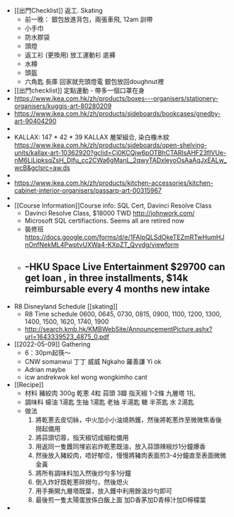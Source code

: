 - [[出門Checklist]] 返工. Skating
	- 前一晚： 銀包放進背包，兩張車飛,  12am 訓帶
	- 小手巾
	- 防水膠袋
	- 頭燈
	- 返工衫  (更換用)
	  放工運動衫 
	  底褲
	- 水樽
	- 頭盔
	- 六角匙
	  長庫
	  回家就充頭燈電
	  銀包放回doughnut裡
- [[出門checklist]] 定點運動 -  帶多一個口罩在身
- https://www.ikea.com.hk/zh/products/boxes---organisers/stationery-organisers/kuggis-art-80280209
- https://www.ikea.com.hk/zh/products/sideboards/bookcases/gnedby-art-90404290
-
- KALLAX:  147 * 42 * 39  KALLAX
  層架組合, 染白橡木紋  https://www.ikea.com.hk/zh/products/sideboards/open-shelving-units/kallax-art-10362920?gclid=Cj0KCQjw6pOTBhCTARIsAHF23fIVUe-nM6LiLjpksqZsH_DIfu_cc2CWa6gManL_2qwyTADxleyoOsAaAqJxEALw_wcB&gclsrc=aw.ds
-
- https://www.ikea.com.hk/zh/products/kitchen-accessories/kitchen-cabinet-interior-organisers/passarp-art-00315967
-
- [[Course Information]]Course info: SQL Cert, Davinci Resolve Class
	- Davinci Resolve Class,  $18000 TWD http://johnwork.com/
	- Microsoft SQL certifiactions. Seems all are retired now
	- 裝修班
	  https://docs.google.com/forms/d/e/1FAIpQLSdOkeTEZmRTwHumHJnOnfNekML4PwptvUXWa4-KXpZT_Qvydg/viewform
	- -HKU Space Live Entertainment     $29700 can get loan , in three installments,  $14k reimbursable        every 4 months new intake
		-
- R8 Disneyland Schedule [[skating]]
	- R8 Time schedule 0600, 0645, 0730, 0815, 0900, 1100, 1200, 1300, 1400, 1500, 1620, 1740, 1900
	- http://search.kmb.hk/KMBWebSite/AnnouncementPicture.ashx?url=1643339523_4875_0.pdf
- [[2022-05-09]] Gathering
	- 6：30pm起筷～
	- CNW somanwui 丁丁 威威 Ngkaho 羅善謙 Yi ok
	- Adrian maybe
	- icw andrekwok kel wong wongkimho cant
- [[Recipe]]
	- 材料
	  豬絞肉 300g
	  乾蔥 4粒
	  蒜頭 3瓣
	  指天椒 1-2條
	  九層塔 1扎
	- 調味料
	  蠔油 1湯匙
	  生抽 1湯匙
	  老抽 半湯匙
	  糖 半茶匙
	  水 2湯匙
	- 做法
	  1) 將乾蔥去皮切絲，中火加小小油燒熱鑊，然後將乾蔥炸至微微焦香後撈起備用
	  2) 將蒜頭切蓉，指天椒切成細粒備用
	  3) 用返同一隻鑊同埋岩岩炸乾蔥既油，放入蒜頭辣椒炒1分鐘爆香
	  4) 然後放入豬絞肉，唔好郁佢，慢慢將豬肉表面煎3-4分鐘直至表面微微金黃
	  5) 將所有調味料加入然後炒勻多1分鐘
	  6) 倒入炸好既乾蔥碎撈勻，然後熄火
	  7) 用手撕開九層塔既葉，放入鑊中利用餘溫炒勻即可
	  8) 最後煎一隻太陽蛋放係白飯上面
	  加D香茅加D青檸汁加D檸檬葉
-